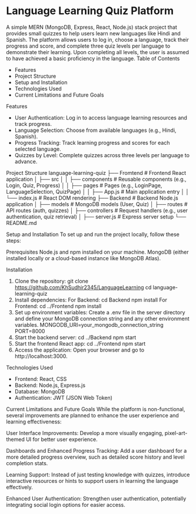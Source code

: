 # Language Learning Quiz Platform
A simple MERN (MongoDB, Express, React, Node.js) stack project that provides small quizzes to help users learn new languages like Hindi and Spanish. The platform allows users to log in, choose a language, track their progress and score, and complete three quiz levels per language to demonstrate their learning. Upon completing all levels, the user is assumed to have achieved a basic proficiency in the language.
Table of Contents
- Features
- Project Structure
- Setup and Installation
- Technologies Used
- Current Limitations and Future Goals

Features
- User Authentication: Log in to access language learning resources and track progress.
- Language Selection: Choose from available languages (e.g., Hindi, Spanish).
- Progress Tracking: Track learning progress and scores for each selected language.
- Quizzes by Level: Complete quizzes across three levels per language to advance.

Project Structure
  language-learning-quiz
  ├── Fromtend                 # Frontend React application
  │   ├── src
  │   │   ├── components      # Reusable components (e.g., Login, Quiz, Progress)
  │   │   ├── pages           # Pages (e.g., LoginPage, LanguageSelection, QuizPage)
  │   │   ├── App.js          # Main application entry
  │   │   └── index.js        # React DOM rendering
  ├── Backend                  # Backend Node.js application
  │   ├── models              # MongoDB models (User, Quiz)
  │   ├── routes              # API routes (auth, quizzes)
  │   ├── controllers         # Request handlers (e.g., user authentication, quiz retrieval)
  │   ├── server.js           # Express server setup
  └── README.md

Setup and Installation
To set up and run the project locally, follow these steps:

Prerequisites
Node.js and npm installed on your machine.
MongoDB (either installed locally or a cloud-based instance like MongoDB Atlas).

Installation
1. Clone the repository:
   git clone https://github.com/KhSudhir2345/LanguageLearning
   cd language-learning-quiz
2. Install dependencies:
  For Backend:
   cd Backend
   npm install
  For Frontend:
    cd ../Frontend
    npm install
3. Set up environment variables:
   Create a .env file in the server directory and define your MongoDB connection string and any other environment variables.
   MONGODB_URI=your_mongodb_connection_string
   PORT=8000
4. Start the backend server:
  cd ../Backend
  npm start
5. Start the frontend React app:
   cd ../Frontend
   npm start
6. Access the application: Open your browser and go to http://localhost:3000.

Technologies Used
- Frontend: React, CSS
- Backend: Node.js, Express.js
- Database: MongoDB
- Authentication: JWT (JSON Web Token)

Current Limitations and Future Goals
  While the platform is non-functional, several improvements are planned to enhance the user experience and learning effectiveness:
  
  User Interface Improvements:
  Develop a more visually engaging, pixel-art-themed UI for better user experience.
  
  Dashboards and Enhanced Progress Tracking:
  Add a user dashboard for a more detailed progress overview, such as detailed score history and level completion stats.
  
  Learning Support:
  Instead of just testing knowledge with quizzes, introduce interactive resources or hints to support users in learning the language effectively.
  
  Enhanced User Authentication:
  Strengthen user authentication, potentially integrating social login options for easier access.
   



  
